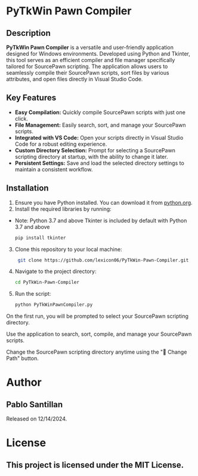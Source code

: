 # PyTkWin Pawn Compiler

## Description

**PyTkWin Pawn Compiler** is a versatile and user-friendly application designed for Windows environments. Developed using Python and Tkinter, this tool serves as an efficient compiler and file manager specifically tailored for SourcePawn scripting. The application allows users to seamlessly compile their SourcePawn scripts, sort files by various attributes, and open files directly in Visual Studio Code.

## Key Features

- **Easy Compilation:** Quickly compile SourcePawn scripts with just one click.
- **File Management:** Easily search, sort, and manage your SourcePawn scripts.
- **Integrated with VS Code:** Open your scripts directly in Visual Studio Code for a robust editing experience.
- **Custom Directory Selection:** Prompt for selecting a SourcePawn scripting directory at startup, with the ability to change it later.
- **Persistent Settings:** Save and load the selected directory settings to maintain a consistent workflow.

## Installation

1. Ensure you have Python installed. You can download it from [python.org](https://www.python.org/).
2. Install the required libraries by running:
- Note: Python 3.7 and above
Tkinter is included by default with Python 3.7 and above
   ```sh
   pip install tkinter
   ```
3. Clone this repository to your local machine:
   ```sh
    git clone https://github.com/lexicon06/PyTkWin-Pawn-Compiler.git
   ```
4. Navigate to the project directory:
   ```sh
   cd PyTkWin-Pawn-Compiler
   ```

5. Run the script:
   ```sh
   python PyTkWinPawnCompiler.py
   ```

On the first run, you will be prompted to select your SourcePawn scripting directory.

Use the application to search, sort, compile, and manage your SourcePawn scripts.

Change the SourcePawn scripting directory anytime using the "📂 Change Path" button.


# Author
## Pablo Santillan

Released on 12/14/2024.

# License
## This project is licensed under the MIT License.
